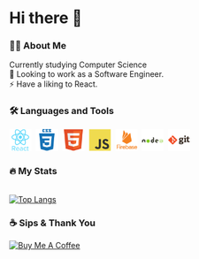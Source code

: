 # Hi there 👋

### :man_technologist: About Me
Currently studying Computer Science\
:telescope: Looking to work as a Software Engineer.\
:zap: Have a liking to React.

### :hammer_and_wrench: Languages and Tools
<div>
  <img src="https://github.com/devicons/devicon/blob/master/icons/react/react-original-wordmark.svg" title="React" alt="React" width="40" height="40"/>&nbsp;
  <!-- <img src="https://github.com/devicons/devicon/blob/master/icons/redux/redux-original.svg" title="Redux" alt="Redux " width="40" height="40"/>&nbsp; -->
  <img src="https://github.com/devicons/devicon/blob/master/icons/css3/css3-plain-wordmark.svg"  title="CSS3" alt="CSS" width="40" height="40"/>&nbsp;
  <img src="https://github.com/devicons/devicon/blob/master/icons/html5/html5-original.svg" title="HTML5" alt="HTML" width="40" height="40"/>&nbsp;
  <img src="https://github.com/devicons/devicon/blob/master/icons/javascript/javascript-original.svg" title="JavaScript" alt="JavaScript" width="40" height="40"/>&nbsp;
  <img src="https://github.com/devicons/devicon/blob/master/icons/firebase/firebase-plain-wordmark.svg" title="Firebase" alt="Firebase" width="40" height="40"/>&nbsp;
  <!-- <img src="https://github.com/devicons/devicon/blob/master/icons/mysql/mysql-original-wordmark.svg" title="MySQL"  alt="MySQL" width="40" height="40"/>&nbsp; -->
  <img src="https://github.com/devicons/devicon/blob/master/icons/nodejs/nodejs-original-wordmark.svg" title="NodeJS" alt="NodeJS" width="40" height="40"/>&nbsp;
  <img src="https://github.com/devicons/devicon/blob/master/icons/git/git-original-wordmark.svg" title="Git" **alt="Git" width="40" height="40"/>
</div>

### :fire: My Stats
<!-- [![GitHub Streak](https://streak-stats.demolab.com/?user=douglaswangome&theme=dark)](https://git.io/streak-stats) -->
\
[![Top Langs](https://github-readme-stats.vercel.app/api/top-langs/?username=douglaswangome&theme=dracula)](https://github.com/douglaswangome/github-readme-stats)

### :coffee: Sips & Thank You
<a href="https://www.buymeacoffee.com/ishdagnesh" target="_blank"><img src="https://cdn.buymeacoffee.com/buttons/default-blue.png" alt="Buy Me A Coffee" height="41" width="174"></a>

